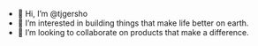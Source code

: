 - 👋 Hi, I’m @tjgersho
- 👀 I’m interested in building things that make life better on earth.
- 💞️ I’m looking to collaborate on products that make a difference.
